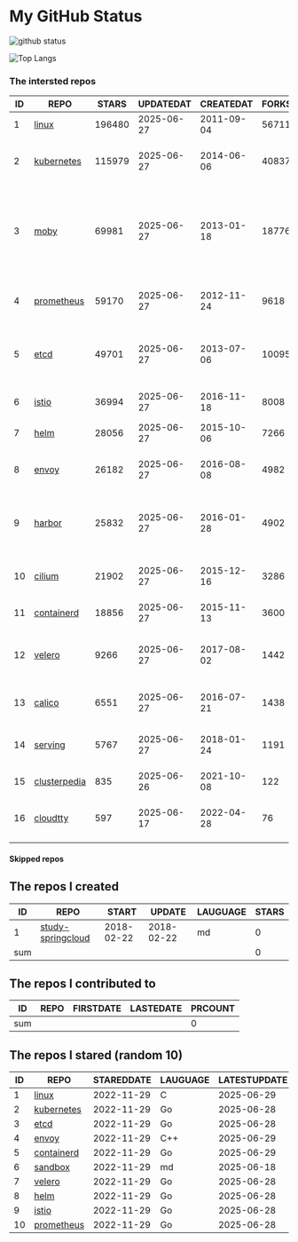 # My GitHub Status

<img src="https://github-readme-stats-1.yihong0618.vercel.app/api?username=daoqingniu&show_icons=true&&&hide_title=true&count_private=true" alt="github status" />

![Top Langs](https://github-readme-stats-1.yihong0618.vercel.app/api/top-langs/?username=daoqingniu&layout=compact)

<!--START_SECTION:github_repos-->
### The intersted repos
| ID |                              REPO                               | STARS  | UPDATEDAT  | CREATEDAT  | FORKSCOUNT |                                                DESCRIPTIONS                                                |
|----|-----------------------------------------------------------------|--------|------------|------------|------------|------------------------------------------------------------------------------------------------------------|
|  1 | [linux](https://github.com/torvalds/linux)                      | 196480 | 2025-06-27 | 2011-09-04 |      56711 | Linux kernel source tree                                                                                   |
|  2 | [kubernetes](https://github.com/kubernetes/kubernetes)          | 115979 | 2025-06-27 | 2014-06-06 |      40837 | Production-Grade Container Scheduling and Management                                                       |
|  3 | [moby](https://github.com/moby/moby)                            |  69981 | 2025-06-27 | 2013-01-18 |      18776 | The Moby Project - a collaborative project for the container ecosystem to assemble container-based systems |
|  4 | [prometheus](https://github.com/prometheus/prometheus)          |  59170 | 2025-06-27 | 2012-11-24 |       9618 | The Prometheus monitoring system and time series database.                                                 |
|  5 | [etcd](https://github.com/etcd-io/etcd)                         |  49701 | 2025-06-27 | 2013-07-06 |      10095 | Distributed reliable key-value store for the most critical data of a distributed system                    |
|  6 | [istio](https://github.com/istio/istio)                         |  36994 | 2025-06-27 | 2016-11-18 |       8008 | Connect, secure, control, and observe services.                                                            |
|  7 | [helm](https://github.com/helm/helm)                            |  28056 | 2025-06-27 | 2015-10-06 |       7266 | The Kubernetes Package Manager                                                                             |
|  8 | [envoy](https://github.com/envoyproxy/envoy)                    |  26182 | 2025-06-27 | 2016-08-08 |       4982 | Cloud-native high-performance edge/middle/service proxy                                                    |
|  9 | [harbor](https://github.com/goharbor/harbor)                    |  25832 | 2025-06-27 | 2016-01-28 |       4902 | An open source trusted cloud native registry project that stores, signs, and scans content.                |
| 10 | [cilium](https://github.com/cilium/cilium)                      |  21902 | 2025-06-27 | 2015-12-16 |       3286 | eBPF-based Networking, Security, and Observability                                                         |
| 11 | [containerd](https://github.com/containerd/containerd)          |  18856 | 2025-06-27 | 2015-11-13 |       3600 | An open and reliable container runtime                                                                     |
| 12 | [velero](https://github.com/vmware-tanzu/velero)                |   9266 | 2025-06-27 | 2017-08-02 |       1442 | Backup and migrate Kubernetes applications and their persistent volumes                                    |
| 13 | [calico](https://github.com/projectcalico/calico)               |   6551 | 2025-06-27 | 2016-07-21 |       1438 | Cloud native networking and network security                                                               |
| 14 | [serving](https://github.com/knative/serving)                   |   5767 | 2025-06-27 | 2018-01-24 |       1191 | Kubernetes-based, scale-to-zero, request-driven compute                                                    |
| 15 | [clusterpedia](https://github.com/clusterpedia-io/clusterpedia) |    835 | 2025-06-26 | 2021-10-08 |        122 | The Encyclopedia of Kubernetes clusters                                                                    |
| 16 | [cloudtty](https://github.com/cloudtty/cloudtty)                |    597 | 2025-06-17 | 2022-04-28 |         76 | A Friendly Kubernetes CloudShell (Web Terminal) !                                                          |



#### Skipped repos
<!--END_SECTION:github_repos-->

<!--START_SECTION:my_github-->
## The repos I created
| ID  |                                 REPO                                 |   START    |   UPDATE   | LAUGUAGE | STARS |
|-----|----------------------------------------------------------------------|------------|------------|----------|-------|
|   1 | [study-springcloud](https://github.com/daoqingniu/study-springcloud) | 2018-02-22 | 2018-02-22 | md       |     0 |
| sum |                                                                      |            |            |          |     0 |

## The repos I contributed to
| ID  | REPO | FIRSTDATE | LASTEDATE | PRCOUNT |
|-----|------|-----------|-----------|---------|
| sum |      |           |           |       0 |

## The repos I stared (random 10)
| ID |                          REPO                          | STAREDDATE | LAUGUAGE | LATESTUPDATE |
|----|--------------------------------------------------------|------------|----------|--------------|
|  1 | [linux](https://github.com/torvalds/linux)             | 2022-11-29 | C        | 2025-06-29   |
|  2 | [kubernetes](https://github.com/kubernetes/kubernetes) | 2022-11-29 | Go       | 2025-06-28   |
|  3 | [etcd](https://github.com/etcd-io/etcd)                | 2022-11-29 | Go       | 2025-06-28   |
|  4 | [envoy](https://github.com/envoyproxy/envoy)           | 2022-11-29 | C++      | 2025-06-29   |
|  5 | [containerd](https://github.com/containerd/containerd) | 2022-11-29 | Go       | 2025-06-29   |
|  6 | [sandbox](https://github.com/cncf/sandbox)             | 2022-11-29 | md       | 2025-06-18   |
|  7 | [velero](https://github.com/vmware-tanzu/velero)       | 2022-11-29 | Go       | 2025-06-28   |
|  8 | [helm](https://github.com/helm/helm)                   | 2022-11-29 | Go       | 2025-06-28   |
|  9 | [istio](https://github.com/istio/istio)                | 2022-11-29 | Go       | 2025-06-28   |
| 10 | [prometheus](https://github.com/prometheus/prometheus) | 2022-11-29 | Go       | 2025-06-28   |

<!--END_SECTION:my_github-->
